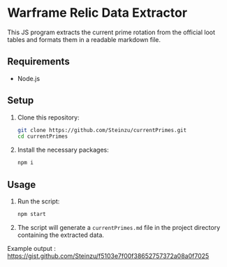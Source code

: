 # Warframe Relic Data Extractor

This JS program extracts the current prime rotation from the official loot tables and formats them in a readable markdown file.

## Requirements

- Node.js

## Setup

1. Clone this repository:

    ```sh
    git clone https://github.com/Steinzu/currentPrimes.git
    cd currentPrimes
    ```

2. Install the necessary packages:

    ```sh
    npm i
    ```

## Usage

1. Run the script:

    ```sh
    npm start
    ```

2. The script will generate a `currentPrimes.md` file in the project directory containing the extracted data.

Example output : https://gist.github.com/Steinzu/f5103e7f00f38652757372a08a0f7025
